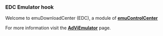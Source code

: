 ### EDC Emulator hook

Welcome to emuDownloadCenter (EDC), a module of [**emuControlCenter**](https://github.com/PhoenixInteractiveNL/emuControlCenter/wiki/)

For more information visit the [**AdViEmulator**](https://github.com/PhoenixInteractiveNL/edc-masterhook/wiki/Emulator-adviem#menu) page.

